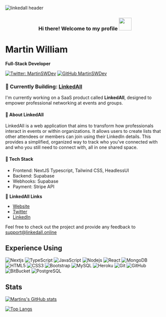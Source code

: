 ![linkedall header ](https://github.com/MartinSWDev/MartinSWDev/assets/98239525/9545a7b7-1dc7-432f-8cec-fddd72a2a04f)


<h3 align="center">
  Hi there! Welcome to my profile 
  <img src="https://media.giphy.com/media/gM5qFksULw54NMWyry/giphy.gif" width="40">
</h3>

# Martin William #

**Full-Stack Developer**

[![Twitter: MartinSWDev](https://img.shields.io/twitter/follow/MartinSWDev?style=social)](https://twitter.com/MartinSWDev)
[![GitHub MartinSWDev](https://img.shields.io/github/followers/martinswdev?label=follow&style=social)](https://github.com/MartinSWDev)

<!-- ![visitors](https://visitor-badge.glitch.me/badge?page_id=martinswdev&left_color=grey&right_color=rgb(216,32,54)) -->
                
    
### :hammer: Currently Building: [LinkedAll](https://www.linkedall.online)

I'm currently working on a SaaS product called **LinkedAll**, designed to empower professional networking at events and groups.

#### :bust_in_silhouette: **About LinkedAll**

LinkedAll is a web application that aims to transform how professionals interact in events or within organizations. It allows users to create lists that other attendees or members can join using their LinkedIn details. This provides a simplified, organized way to track who you've connected with and who you still need to connect with, all in one shared space.

#### :toolbox: **Tech Stack**
- Frontend: NextJS Typescript, Tailwind CSS, HeadlessUI
- Backend: Supabase
- Webhooks: Supabase
- Payment: Stripe API

:link: **LinkedAll Links**
- [Website](https://www.linkedall.online)
- [Twitter](https://twitter.com/linkedallonline)
- [LinkedIn](https://www.linkedin.com/company/linkedall-online)

Feel free to check out the project and provide any feedback to [support@linkedall.online](mailto:support@linkedall.online)

## Experience Using ##
![Nextjs](https://img.shields.io/badge/next.js-000000?style=flat-square&logo=nextdotjs&logoColor=white)
![TypeScript](https://shields.io/badge/TypeScript-3178C6?style=flat-square&logo=TypeScript&logoColor=FFF)
![JavaScript](https://img.shields.io/badge/-JavaScript-black?style=flat-square&logo=javascript)
![Nodejs](https://img.shields.io/badge/-Nodejs-black?style=flat-square&logo=Node.js)
![React](https://img.shields.io/badge/-React-black?style=flat-square&logo=react)
![MongoDB](https://img.shields.io/badge/-MongoDB-black?style=flat-square&logo=mongodb)
![HTML5](https://img.shields.io/badge/-HTML5-E34F26?style=flat-square&logo=html5&logoColor=white)
![CSS3](https://img.shields.io/badge/-CSS3-1572B6?style=flat-square&logo=css3)
![Bootstrap](https://img.shields.io/badge/-Bootstrap-563D7C?style=flat-square&logo=bootstrap)
![MySQL](https://img.shields.io/badge/-MySQL-black?style=flat-square&logo=mysql)
![Heroku](https://img.shields.io/badge/-Heroku-430098?style=flat-square&logo=heroku)
![Git](https://img.shields.io/badge/-Git-black?style=flat-square&logo=git)
![GitHub](https://img.shields.io/badge/-GitHub-181717?style=flat-square&logo=github)
![BitBucket](https://img.shields.io/badge/-BitBucket-darkblue?style=flat-square&logo=bitbucket)
![PostgreSQL](https://img.shields.io/badge/-PostgreSQL-336791?style=flat-square&logo=postgresql)

## Stats ##

[![Martins's GitHub stats](https://github-readme-stats-martinswdev.vercel.app/api?username=martinswdev&count_private=true&show_icons=true&theme=dracula)](https://github.com/martinswdev/github-readme-stats)

[![Top Langs](https://github-readme-stats-martinswdev.vercel.app/api/top-langs/?username=martinswdev&layout=compact)](https://github.com/martinswdev/github-readme-stats)


